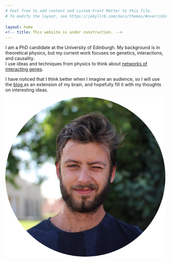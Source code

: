 ```yaml
---
# Feel free to add content and custom Front Matter to this file.
# To modify the layout, see https://jekyllrb.com/docs/themes/#overriding-theme-defaults

layout: home
<!-- title: This website is under construction. -->
---
```


<div class="wrapper">
	<section class="main-col1">
		<p class='bottom-1'> 
			I am a PhD candidate at the University of Edinburgh. My background is in theoretical physics, but my current work focuses on genetics, interactions, and causality. <br/> I use ideas and techniques from physics to think about <a href="/research">networks of interacting genes</a>.<br>
		</p>
		<p>	
			I have noticed that I think better when I imagine an audience, so I will use the <a href="/blog"> blog </a> as an extension of my brain, and hopefully fill it with my thoughts on interesting ideas. 
		</p>	
	</section>
	<section class="main-col2">
		<img class="blurredImg" src="/assets/abel_circle_small.png" width="500">
	</section>
</div>
